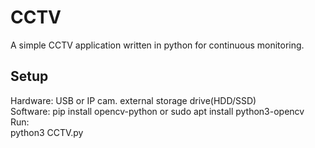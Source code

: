 # CCTV
A simple CCTV application written in python for continuous monitoring.

## Setup

Hardware: USB or IP cam. external storage drive(HDD/SSD)<br>
Software: pip install opencv-python or sudo apt install python3-opencv<br>
Run:<br>
python3 CCTV.py

